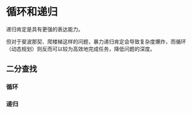 





# 循环和递归

递归肯定是具有更强的表达能力。

但对于斐波那契、爬楼梯这样的问题，暴力递归肯定会导致复杂度爆炸，而循环（动态规划）则反而可以较为高效地完成任务，降低问题的深度。





## 二分查找

### 循环



### 递归





